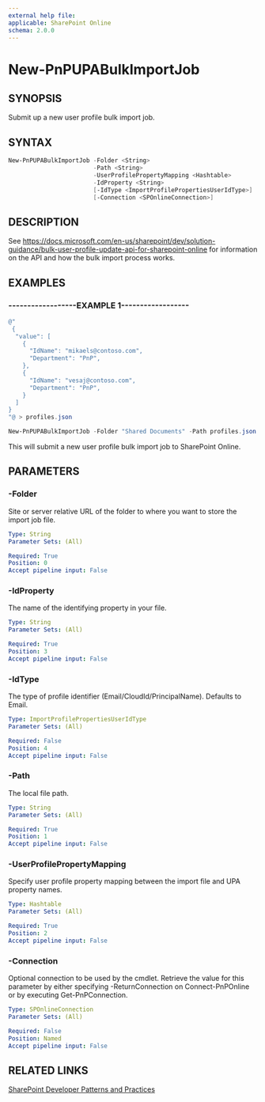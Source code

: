 ```yaml
---
external help file:
applicable: SharePoint Online
schema: 2.0.0
---
```

# New-PnPUPABulkImportJob

## SYNOPSIS
Submit up a new user profile bulk import job.

## SYNTAX 

```powershell
New-PnPUPABulkImportJob -Folder <String>
                        -Path <String>
                        -UserProfilePropertyMapping <Hashtable>
                        -IdProperty <String>
                        [-IdType <ImportProfilePropertiesUserIdType>]
                        [-Connection <SPOnlineConnection>]
```

## DESCRIPTION
See https://docs.microsoft.com/en-us/sharepoint/dev/solution-guidance/bulk-user-profile-update-api-for-sharepoint-online for information on the API and how the bulk import process works.

## EXAMPLES

### ------------------EXAMPLE 1------------------
```powershell
@" 
 {
  "value": [
    {
      "IdName": "mikaels@contoso.com",
      "Department": "PnP",
    },
	{
      "IdName": "vesaj@contoso.com",
      "Department": "PnP",
    }    
  ]
}
"@ > profiles.json

New-PnPUPABulkImportJob -Folder "Shared Documents" -Path profiles.json -IdProperty "IdName" -UserProfilePropertyMapping @{"Department"="Department"}
```

This will submit a new user profile bulk import job to SharePoint Online.

## PARAMETERS

### -Folder
Site or server relative URL of the folder to where you want to store the import job file.

```yaml
Type: String
Parameter Sets: (All)

Required: True
Position: 0
Accept pipeline input: False
```

### -IdProperty
The name of the identifying property in your file.

```yaml
Type: String
Parameter Sets: (All)

Required: True
Position: 3
Accept pipeline input: False
```

### -IdType
The type of profile identifier (Email/CloudId/PrincipalName). Defaults to Email.

```yaml
Type: ImportProfilePropertiesUserIdType
Parameter Sets: (All)

Required: False
Position: 4
Accept pipeline input: False
```

### -Path
The local file path.

```yaml
Type: String
Parameter Sets: (All)

Required: True
Position: 1
Accept pipeline input: False
```

### -UserProfilePropertyMapping
Specify user profile property mapping between the import file and UPA property names.

```yaml
Type: Hashtable
Parameter Sets: (All)

Required: True
Position: 2
Accept pipeline input: False
```

### -Connection
Optional connection to be used by the cmdlet. Retrieve the value for this parameter by either specifying -ReturnConnection on Connect-PnPOnline or by executing Get-PnPConnection.

```yaml
Type: SPOnlineConnection
Parameter Sets: (All)

Required: False
Position: Named
Accept pipeline input: False
```

## RELATED LINKS

[SharePoint Developer Patterns and Practices](https://aka.ms/sppnp)